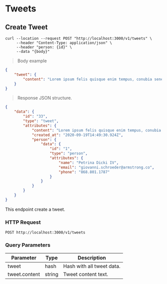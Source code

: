 # Tweets

## Create Tweet

```shell
curl --location --request POST "http://localhost:3000/v1/tweets" \
     --header "Content-Type: application/json" \
     --header "person: {id}" \
     --data "{body}"
```

> Body example

```json
{
    "tweet": {
        "content": "Lorem ipsum felis quisque enim tempus, conubia senectus himenaeos ultrices tortor, dapibus diam vulputate pellentesque."
    }
}
```

> Response JSON structure.

```json
{
    "data": {
        "id": "33",
        "type": "tweet",
        "attributes": {
            "content": "Lorem ipsum felis quisque enim tempus, conubia senectus himenaeos ultrices tortor, dapibus diam vulputate pellentesque.",
            "created_at": "2020-09-19T14:49:30.924Z",
            "person": {
                "data": {
                    "id": "1",
                    "type": "person",
                    "attributes": {
                        "name": "Petrina Dicki IV",
                        "email": "giovanni.schroeder@armstrong.co",
                        "phone": "868.801.1787"
                    }
                }
            }
        }
    }
}
```

This endpoint create a tweet.

### HTTP Request

`POST http://localhost:3000/v1/tweets`

### Query Parameters

Parameter | Type | Description
--------- | ------- | -----------
tweet | hash | Hash with all tweet data.
tweet.content | string | Tweet content text.
